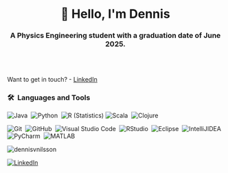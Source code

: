 <h1 align="center">👋 Hello, I'm Dennis</h1>
<h3 align="center">A Physics Engineering student with a graduation date of June 2025.</h3>

 <br />
 <br />
  

Want to get in touch?  - [LinkedIn](https://www.linkedin.com/in/dennisnilssonvilhelm/)      

### 🛠 &nbsp;Languages and Tools

![Java](https://img.shields.io/badge/-Java-05122A?style=flat&logo=Java&logoColor=FFA518)&nbsp;
![Python](https://img.shields.io/badge/-Python-05122A?style=flat&logo=python)&nbsp;
![R (Statistics)](https://img.shields.io/badge/-R-05122A?style=flat&logo=R&logoColor=276DC3)
![Scala](https://img.shields.io/badge/-Scala-05122A?style=flat&logo=Scala)&nbsp;
![Clojure](https://img.shields.io/badge/-Clojure-05122A?style=flat&logo=Clojure)&nbsp;


![Git](https://img.shields.io/badge/-Git-05122A?style=flat&logo=git)&nbsp;
![GitHub](https://img.shields.io/badge/-GitHub-05122A?style=flat&logo=github)&nbsp;
![Visual Studio Code](https://img.shields.io/badge/-Visual%20Studio%20Code-05122A?style=flat&logo=visual-studio-code&logoColor=007ACC)&nbsp;
![RStudio](https://img.shields.io/badge/-RStudio-05122A?style=flat&logo=rstudio)&nbsp;
![Eclipse](https://img.shields.io/badge/-Eclipse-05122A?style=flat&logo=eclipse-ide&logoColor=2C2255)&nbsp;
![IntelliJIDEA](https://img.shields.io/badge/-IntelliJIDEA-05122A?style=flat&logo=IntelliJIDEA)&nbsp;
![PyCharm](https://img.shields.io/badge/-PyCharm-05122A?style=flat&logo=PyCharm)&nbsp;
![MATLAB](https://img.shields.io/badge/-MATLAB-05122A?style=flat&logo=MATLAB)&nbsp;





<p align="left"> <img src="https://komarev.com/ghpvc/?username=dennisvnilsson&label=Profile%20views&color=0e75b6&style=flat" alt="dennisvnilsson" /> </p>
<a href="https://www.linkedin.com/in/dennisnilssonvilhelm/" target="_blank"><img src="https://img.shields.io/badge/LinkedIn-%230077B5.svg?&style=flat-square&logo=linkedin&logoColor=white" alt="LinkedIn"></a> 
<!--
**DennisVNilsson/DennisVNilsson** is a ✨ _special_ ✨ repository because its `README.md` (this file) appears on your GitHub profile.

Here are some ideas to get you started:

- 🔭 I’m currently working on ...
- 🌱 I’m currently learning ...
- 👯 I’m looking to collaborate on ...
- 🤔 I’m looking for help with ...
- 💬 Ask me about ...
- 📫 How to reach me: ...
- 😄 Pronouns: ...
- ⚡ Fun fact: ...
-->
